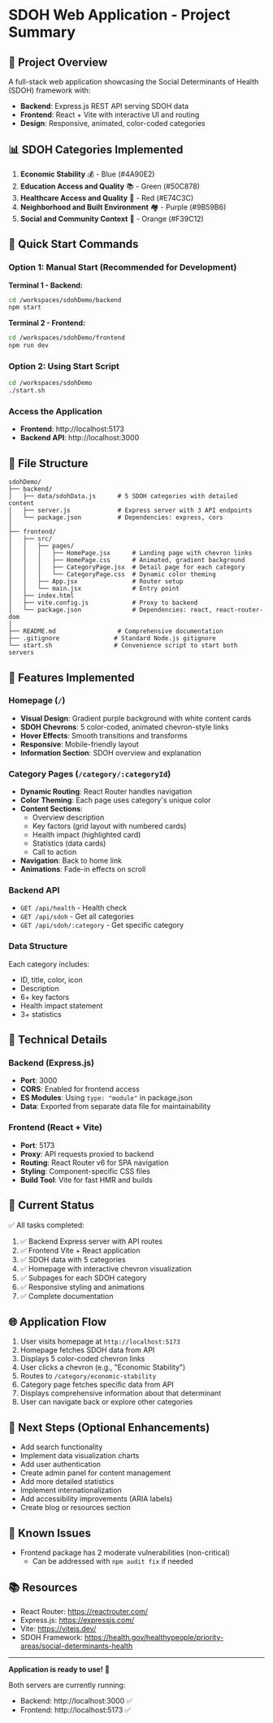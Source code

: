 # SDOH Web Application - Project Summary

## 🎯 Project Overview

A full-stack web application showcasing the Social Determinants of Health (SDOH) framework with:
- **Backend**: Express.js REST API serving SDOH data
- **Frontend**: React + Vite with interactive UI and routing
- **Design**: Responsive, animated, color-coded categories

## 📊 SDOH Categories Implemented

1. **Economic Stability** 💰 - Blue (#4A90E2)
2. **Education Access and Quality** 📚 - Green (#50C878)
3. **Healthcare Access and Quality** 🏥 - Red (#E74C3C)
4. **Neighborhood and Built Environment** 🏘️ - Purple (#9B59B6)
5. **Social and Community Context** 🤝 - Orange (#F39C12)

## 🚀 Quick Start Commands

### Option 1: Manual Start (Recommended for Development)

**Terminal 1 - Backend:**
```bash
cd /workspaces/sdohDemo/backend
npm start
```

**Terminal 2 - Frontend:**
```bash
cd /workspaces/sdohDemo/frontend
npm run dev
```

### Option 2: Using Start Script
```bash
cd /workspaces/sdohDemo
./start.sh
```

### Access the Application
- **Frontend**: http://localhost:5173
- **Backend API**: http://localhost:3000

## 📂 File Structure

```
sdohDemo/
├── backend/
│   ├── data/sdohData.js      # 5 SDOH categories with detailed content
│   ├── server.js             # Express server with 3 API endpoints
│   └── package.json          # Dependencies: express, cors
│
├── frontend/
│   ├── src/
│   │   ├── pages/
│   │   │   ├── HomePage.jsx      # Landing page with chevron links
│   │   │   ├── HomePage.css      # Animated, gradient background
│   │   │   ├── CategoryPage.jsx  # Detail page for each category
│   │   │   └── CategoryPage.css  # Dynamic color theming
│   │   ├── App.jsx               # Router setup
│   │   └── main.jsx              # Entry point
│   ├── index.html
│   ├── vite.config.js            # Proxy to backend
│   └── package.json              # Dependencies: react, react-router-dom
│
├── README.md                 # Comprehensive documentation
├── .gitignore               # Standard Node.js gitignore
└── start.sh                 # Convenience script to start both servers
```

## 🎨 Features Implemented

### Homepage (`/`)
- **Visual Design**: Gradient purple background with white content cards
- **SDOH Chevrons**: 5 color-coded, animated chevron-style links
- **Hover Effects**: Smooth transitions and transforms
- **Responsive**: Mobile-friendly layout
- **Information Section**: SDOH overview and explanation

### Category Pages (`/category/:categoryId`)
- **Dynamic Routing**: React Router handles navigation
- **Color Theming**: Each page uses category's unique color
- **Content Sections**:
  - Overview description
  - Key factors (grid layout with numbered cards)
  - Health impact (highlighted card)
  - Statistics (data cards)
  - Call to action
- **Navigation**: Back to home link
- **Animations**: Fade-in effects on scroll

### Backend API
- `GET /api/health` - Health check
- `GET /api/sdoh` - Get all categories
- `GET /api/sdoh/:category` - Get specific category

### Data Structure
Each category includes:
- ID, title, color, icon
- Description
- 6+ key factors
- Health impact statement
- 3+ statistics

## 🔧 Technical Details

### Backend (Express.js)
- **Port**: 3000
- **CORS**: Enabled for frontend access
- **ES Modules**: Using `type: "module"` in package.json
- **Data**: Exported from separate data file for maintainability

### Frontend (React + Vite)
- **Port**: 5173
- **Proxy**: API requests proxied to backend
- **Routing**: React Router v6 for SPA navigation
- **Styling**: Component-specific CSS files
- **Build Tool**: Vite for fast HMR and builds

## 🎯 Current Status

✅ All tasks completed:
1. ✅ Backend Express server with API routes
2. ✅ Frontend Vite + React application
3. ✅ SDOH data with 5 categories
4. ✅ Homepage with interactive chevron visualization
5. ✅ Subpages for each SDOH category
6. ✅ Responsive styling and animations
7. ✅ Complete documentation

## 🌐 Application Flow

1. User visits homepage at `http://localhost:5173`
2. Homepage fetches SDOH data from API
3. Displays 5 color-coded chevron links
4. User clicks a chevron (e.g., "Economic Stability")
5. Routes to `/category/economic-stability`
6. Category page fetches specific data from API
7. Displays comprehensive information about that determinant
8. User can navigate back or explore other categories

## 📝 Next Steps (Optional Enhancements)

- Add search functionality
- Implement data visualization charts
- Add user authentication
- Create admin panel for content management
- Add more detailed statistics
- Implement internationalization
- Add accessibility improvements (ARIA labels)
- Create blog or resources section

## 🐛 Known Issues

- Frontend package has 2 moderate vulnerabilities (non-critical)
  - Can be addressed with `npm audit fix` if needed

## 📚 Resources

- React Router: https://reactrouter.com/
- Express.js: https://expressjs.com/
- Vite: https://vitejs.dev/
- SDOH Framework: https://health.gov/healthypeople/priority-areas/social-determinants-health

---

**Application is ready to use!** 🎉

Both servers are currently running:
- Backend: http://localhost:3000 ✅
- Frontend: http://localhost:5173 ✅

